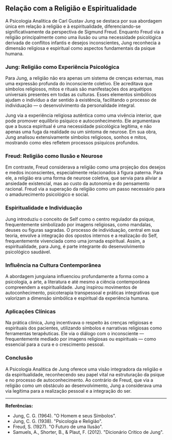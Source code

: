 
## Relação com a Religião e Espiritualidade

A Psicologia Analítica de Carl Gustav Jung se destaca por sua abordagem única em relação à religião e à espiritualidade, diferenciando-se significativamente da perspectiva de Sigmund Freud. Enquanto Freud via a religião principalmente como uma ilusão ou uma necessidade psicológica derivada de conflitos infantis e desejos inconscientes, Jung reconhecia a dimensão religiosa e espiritual como aspectos fundamentais da psique humana.

### Jung: Religião como Experiência Psicológica

Para Jung, a religião não era apenas um sistema de crenças externas, mas uma expressão profunda do inconsciente coletivo. Ele acreditava que símbolos religiosos, mitos e rituais são manifestações dos arquétipos universais presentes em todas as culturas. Esses elementos simbólicos ajudam o indivíduo a dar sentido à existência, facilitando o processo de individuação — o desenvolvimento da personalidade integral.

Jung via a experiência religiosa autêntica como uma vivência interior, que pode promover equilíbrio psíquico e autoconhecimento. Ele argumentava que a busca espiritual é uma necessidade psicológica legítima, e não apenas uma fuga da realidade ou um sintoma de neurose. Em sua obra, Jung analisou extensivamente símbolos religiosos, sonhos e mitos, mostrando como eles refletem processos psíquicos profundos.

### Freud: Religião como Ilusão e Neurose

Em contraste, Freud considerava a religião como uma projeção dos desejos e medos inconscientes, especialmente relacionados à figura paterna. Para ele, a religião era uma forma de neurose coletiva, que servia para aliviar a ansiedade existencial, mas ao custo da autonomia e do pensamento racional. Freud via a superação da religião como um passo necessário para o amadurecimento psicológico e social.

### Espiritualidade e Individuação

Jung introduziu o conceito de Self como o centro regulador da psique, frequentemente simbolizado por imagens religiosas, como mandalas, deuses ou figuras sagradas. O processo de individuação, central em sua teoria, envolve a integração dos opostos internos e a realização do Self, frequentemente vivenciada como uma jornada espiritual. Assim, a espiritualidade, para Jung, é parte integrante do desenvolvimento psicológico saudável.

### Influência na Cultura Contemporânea

A abordagem junguiana influenciou profundamente a forma como a psicologia, a arte, a literatura e até mesmo a ciência contemporânea compreendem a espiritualidade. Jung inspirou movimentos de autoconhecimento, psicoterapia transpessoal e práticas integrativas que valorizam a dimensão simbólica e espiritual da experiência humana.

### Aplicações Clínicas

Na prática clínica, Jung incentivava o respeito às crenças religiosas e espirituais dos pacientes, utilizando símbolos e narrativas religiosas como ferramentas terapêuticas. Ele via o diálogo com o inconsciente — frequentemente mediado por imagens religiosas ou espirituais — como essencial para a cura e o crescimento pessoal.

### Conclusão

A Psicologia Analítica de Jung oferece uma visão integradora da religião e da espiritualidade, reconhecendo seu papel vital na estruturação da psique e no processo de autoconhecimento. Ao contrário de Freud, que via a religião como um obstáculo ao desenvolvimento, Jung a considerava uma via legítima para a realização pessoal e a integração do ser.

---
**Referências:**
- Jung, C. G. (1964). "O Homem e seus Símbolos".
- Jung, C. G. (1938). "Psicologia e Religião".
- Freud, S. (1927). "O Futuro de uma Ilusão".
- Samuels, A., Shorter, B., & Plaut, F. (2012). "Dicionário Crítico de Jung".
```
